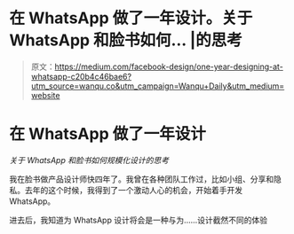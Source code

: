 # 在 WhatsApp 做了一年设计。关于 WhatsApp 和脸书如何… |的思考

> 原文：<https://medium.com/facebook-design/one-year-designing-at-whatsapp-c20b4c46bae6?utm_source=wanqu.co&utm_campaign=Wanqu+Daily&utm_medium=website>



# 在 WhatsApp 做了一年设计

*关于 WhatsApp 和脸书如何规模化设计的思考*

我在脸书做产品设计师快四年了。我曾在各种团队工作过，比如小组、分享和隐私。去年的这个时候，我得到了一个激动人心的机会，开始着手开发 WhatsApp。

进去后，我知道为 WhatsApp 设计将会是一种与为……设计截然不同的体验


